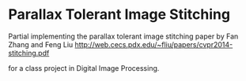 # Parallax Tolerant Image Stitching
Partial implementing the parallax tolerant image stitching paper by Fan Zhang and Feng Liu
http://web.cecs.pdx.edu/~fliu/papers/cvpr2014-stitching.pdf

for a class project in Digital Image Processing.
